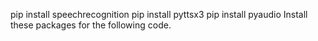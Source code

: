 pip install speechrecognition
pip install pyttsx3
pip install pyaudio
Install these packages for the following code.
